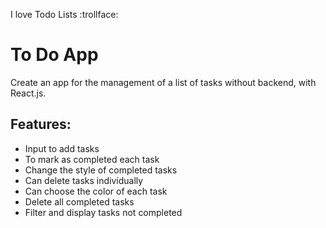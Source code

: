 I love Todo Lists :trollface:

# To Do App

Create an app for the management of a list of tasks without backend, with React.js.

## Features:
* Input to add tasks
* To mark as completed each task
* Change the style of completed tasks
* Can delete tasks individually
* Can choose the color of each task
* Delete all completed tasks
* Filter and display tasks not completed


